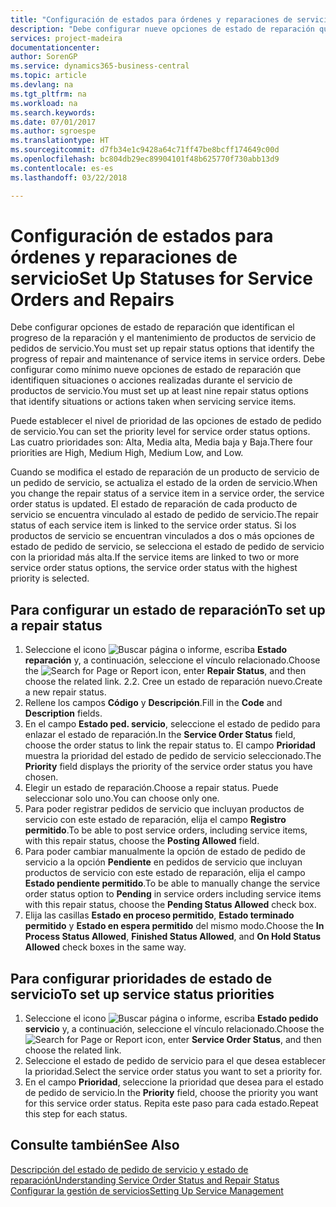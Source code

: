 ```yaml
---
title: "Configuración de estados para órdenes y reparaciones de servicio | Documentos de Microsoft"
description: "Debe configurar nueve opciones de estado de reparación que identifican el progreso de la reparación y el mantenimiento de productos de servicio de pedidos de servicio."
services: project-madeira
documentationcenter: 
author: SorenGP
ms.service: dynamics365-business-central
ms.topic: article
ms.devlang: na
ms.tgt_pltfrm: na
ms.workload: na
ms.search.keywords: 
ms.date: 07/01/2017
ms.author: sgroespe
ms.translationtype: HT
ms.sourcegitcommit: d7fb34e1c9428a64c71ff47be8bcff174649c00d
ms.openlocfilehash: bc804db29ec89904101f48b625770f730abb13d9
ms.contentlocale: es-es
ms.lasthandoff: 03/22/2018

---
```

# <a name="set-up-statuses-for-service-orders-and-repairs"></a><span data-ttu-id="6fec5-103">Configuración de estados para órdenes y reparaciones de servicio</span><span class="sxs-lookup"><span data-stu-id="6fec5-103">Set Up Statuses for Service Orders and Repairs</span></span>
<span data-ttu-id="6fec5-104">Debe configurar opciones de estado de reparación que identifican el progreso de la reparación y el mantenimiento de productos de servicio de pedidos de servicio.</span><span class="sxs-lookup"><span data-stu-id="6fec5-104">You must set up repair status options that identify the progress of repair and maintenance of service items in service orders.</span></span> <span data-ttu-id="6fec5-105">Debe configurar como mínimo nueve opciones de estado de reparación que identifiquen situaciones o acciones realizadas durante el servicio de productos de servicio.</span><span class="sxs-lookup"><span data-stu-id="6fec5-105">You must set up at least nine repair status options that identify situations or actions taken when servicing service items.</span></span>  

<span data-ttu-id="6fec5-106">Puede establecer el nivel de prioridad de las opciones de estado de pedido de servicio.</span><span class="sxs-lookup"><span data-stu-id="6fec5-106">You can set the priority level for service order status options.</span></span> <span data-ttu-id="6fec5-107">Las cuatro prioridades son: Alta, Media alta, Media baja y Baja.</span><span class="sxs-lookup"><span data-stu-id="6fec5-107">There four priorities are High, Medium High, Medium Low, and Low.</span></span>  
  
<span data-ttu-id="6fec5-108">Cuando se modifica el estado de reparación de un producto de servicio de un pedido de servicio, se actualiza el estado de la orden de servicio.</span><span class="sxs-lookup"><span data-stu-id="6fec5-108">When you change the repair status of a service item in a service order, the service order status is updated.</span></span> <span data-ttu-id="6fec5-109">El estado de reparación de cada producto de servicio se encuentra vinculado al estado de pedido de servicio.</span><span class="sxs-lookup"><span data-stu-id="6fec5-109">The repair status of each service item is linked to the service order status.</span></span> <span data-ttu-id="6fec5-110">Si los productos de servicio se encuentran vinculados a dos o más opciones de estado de pedido de servicio, se selecciona el estado de pedido de servicio con la prioridad más alta.</span><span class="sxs-lookup"><span data-stu-id="6fec5-110">If the service items are linked to two or more service order status options, the service order status with the highest priority is selected.</span></span>  

## <a name="to-set-up-a-repair-status"></a><span data-ttu-id="6fec5-111">Para configurar un estado de reparación</span><span class="sxs-lookup"><span data-stu-id="6fec5-111">To set up a repair status</span></span>  
1. <span data-ttu-id="6fec5-112">Seleccione el icono ![Buscar página o informe](media/ui-search/search_small.png "icono Buscar página o informe"), escriba **Estado reparación** y, a continuación, seleccione el vínculo relacionado.</span><span class="sxs-lookup"><span data-stu-id="6fec5-112">Choose the ![Search for Page or Report](media/ui-search/search_small.png "Search for Page or Report icon") icon, enter **Repair Status**, and then choose the related link.</span></span> <span data-ttu-id="6fec5-113">2.</span><span class="sxs-lookup"><span data-stu-id="6fec5-113">2.</span></span> <span data-ttu-id="6fec5-114">Cree un estado de reparación nuevo.</span><span class="sxs-lookup"><span data-stu-id="6fec5-114">Create a new repair status.</span></span>  
3. <span data-ttu-id="6fec5-115">Rellene los campos **Código** y **Descripción**.</span><span class="sxs-lookup"><span data-stu-id="6fec5-115">Fill in the **Code** and **Description** fields.</span></span>  
4. <span data-ttu-id="6fec5-116">En el campo **Estado ped. servicio**, seleccione el estado de pedido para enlazar el estado de reparación.</span><span class="sxs-lookup"><span data-stu-id="6fec5-116">In the **Service Order Status** field, choose the order status to link the repair status to.</span></span> <span data-ttu-id="6fec5-117">El campo **Prioridad** muestra la prioridad del estado de pedido de servicio seleccionado.</span><span class="sxs-lookup"><span data-stu-id="6fec5-117">The **Priority** field displays the priority of the service order status you have chosen.</span></span>  
5. <span data-ttu-id="6fec5-118">Elegir un estado de reparación.</span><span class="sxs-lookup"><span data-stu-id="6fec5-118">Choose a repair status.</span></span> <span data-ttu-id="6fec5-119">Puede seleccionar solo uno.</span><span class="sxs-lookup"><span data-stu-id="6fec5-119">You can choose only one.</span></span>  
6. <span data-ttu-id="6fec5-120">Para poder registrar pedidos de servicio que incluyan productos de servicio con este estado de reparación, elija el campo **Registro permitido**.</span><span class="sxs-lookup"><span data-stu-id="6fec5-120">To be able to post service orders, including service items, with this repair status, choose the **Posting Allowed** field.</span></span>  
7. <span data-ttu-id="6fec5-121">Para poder cambiar manualmente la opción de estado de pedido de servicio a la opción **Pendiente** en pedidos de servicio que incluyan productos de servicio con este estado de reparación, elija el campo **Estado pendiente permitido**.</span><span class="sxs-lookup"><span data-stu-id="6fec5-121">To be able to manually change the service order status option to **Pending** in service orders including service items with this repair status, choose the **Pending Status Allowed** check box.</span></span>  
8. <span data-ttu-id="6fec5-122">Elija las casillas **Estado en proceso permitido**, **Estado terminado permitido** y **Estado en espera permitido** del mismo modo.</span><span class="sxs-lookup"><span data-stu-id="6fec5-122">Choose the **In Process Status Allowed**, **Finished Status Allowed**, and **On Hold Status Allowed** check boxes in the same way.</span></span>
  
## <a name="to-set-up-service-status-priorities"></a><span data-ttu-id="6fec5-123">Para configurar prioridades de estado de servicio</span><span class="sxs-lookup"><span data-stu-id="6fec5-123">To set up service status priorities</span></span>  
1. <span data-ttu-id="6fec5-124">Seleccione el icono ![Buscar página o informe](media/ui-search/search_small.png "icono Buscar página o informe"), escriba **Estado pedido servicio** y, a continuación, seleccione el vínculo relacionado.</span><span class="sxs-lookup"><span data-stu-id="6fec5-124">Choose the ![Search for Page or Report](media/ui-search/search_small.png "Search for Page or Report icon") icon, enter **Service Order Status**, and then choose the related link.</span></span>  
2. <span data-ttu-id="6fec5-125">Seleccione el estado de pedido de servicio para el que desea establecer la prioridad.</span><span class="sxs-lookup"><span data-stu-id="6fec5-125">Select the service order status you want to set a priority for.</span></span>  
3. <span data-ttu-id="6fec5-126">En el campo **Prioridad**, seleccione la prioridad que desea para el estado de pedido de servicio.</span><span class="sxs-lookup"><span data-stu-id="6fec5-126">In the **Priority** field, choose the priority you want for this service order status.</span></span> <span data-ttu-id="6fec5-127">Repita este paso para cada estado.</span><span class="sxs-lookup"><span data-stu-id="6fec5-127">Repeat this step for each status.</span></span>  
  
## <a name="see-also"></a><span data-ttu-id="6fec5-128">Consulte también</span><span class="sxs-lookup"><span data-stu-id="6fec5-128">See Also</span></span>  
[<span data-ttu-id="6fec5-129">Descripción del estado de pedido de servicio y estado de reparación</span><span class="sxs-lookup"><span data-stu-id="6fec5-129">Understanding Service Order Status and Repair Status</span></span>]()  
[<span data-ttu-id="6fec5-130">Configurar la gestión de servicios</span><span class="sxs-lookup"><span data-stu-id="6fec5-130">Setting Up Service Management</span></span>](service-setup-service.md)  

